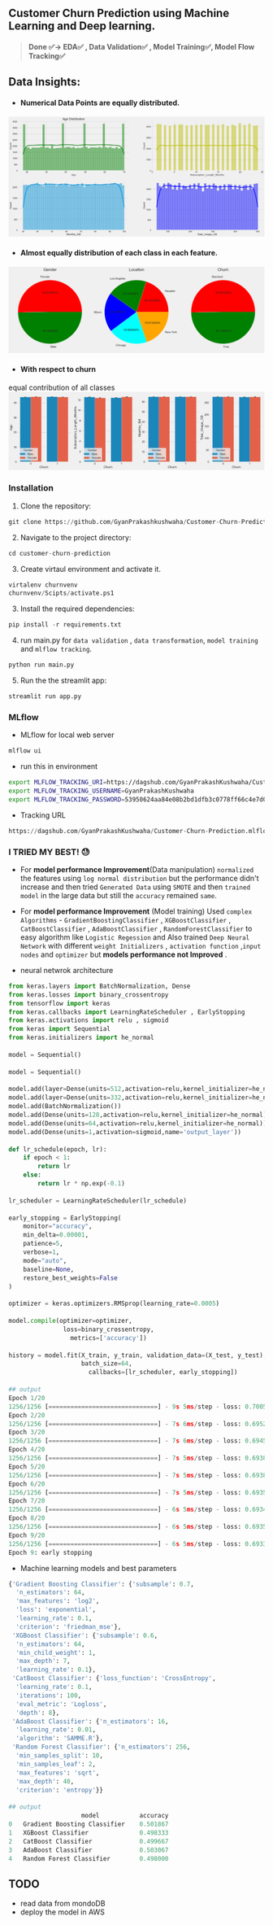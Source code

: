 ## Customer Churn Prediction using Machine Learning and Deep learning.

> #### Done ✅-> EDA✅ , Data Validation✅ , Model Training✅, Model Flow Tracking✅


## Data Insights:
- #### Numerical Data Points are equally distributed.
![EDA Image](artifacts/readme/EDA.png)
- #### Almost equally distribution of each class in each feature.
![Cat Features](artifacts/readme/categorical_features.png)
- #### With respect to churn
equal contribution of all classes
![with repect to churn](artifacts/readme/output.png)


### Installation
1. Clone the repository:
   
```python
git clone https://github.com/GyanPrakashkushwaha/Customer-Churn-Prediction.git customer-churn-prediction
```

2. Navigate to the project directory:

```python
cd customer-churn-prediction
```
3. Create virtaul environment and activate it.
```python
virtalenv churnvenv 
churnvenv/Scipts/activate.ps1
```

3. Install the required dependencies:
```python
pip install -r requirements.txt
```
4. run main.py for `data validation` , `data transformation`, `model training` and `mlflow tracking`.
```Python
python run main.py
```  

5. Run the the streamlit app:
```python
streamlit run app.py
```

### MLflow 

- MLflow for local web server
```Python
mlflow ui
```

- run this in environment 
```bash
export MLFLOW_TRACKING_URI=https://dagshub.com/GyanPrakashKushwaha/Customer-Churn-Prediction.mlflow
export MLFLOW_TRACKING_USERNAME=GyanPrakashKushwaha 
export MLFLOW_TRACKING_PASSWORD=53950624aa84e08b2bd1dfb3c0778ff66c4e7d05
```
- Tracking URL
```Python
https://dagshub.com/GyanPrakashKushwaha/Customer-Churn-Prediction.mlflow
```

### **I TRIED MY BEST!** 😓
- For **model performance Improvement**(Data manipulation) `normalized` the features using `log normal distribution` but the performance didn't increase and then tried `Generated Data`  using `SMOTE` and then `trained model` in the large data but still the `accuracy` remained `same`.
- For **model performance Improvement** (Model training) Used `complex Algorithms` - `GradientBoostingClassifier` , `XGBoostClassifier` , `CatBoostClassifier` , `AdaBoostClassifier` , `RandomForestClassifier`
to easy algorithm like `Logistic Regession` and Also trained `Deep Neural Network` with different `weight Initializers` , `activation function` ,`input nodes` and `optimizer` but **models performance not Improved** .


- neural netwrok architecture
```Python
from keras.layers import BatchNormalization, Dense
from keras.losses import binary_crossentropy
from tensorflow import keras
from keras.callbacks import LearningRateScheduler , EarlyStopping
from keras.activations import relu , sigmoid
from keras import Sequential
from keras.initializers import he_normal

model = Sequential()

model = Sequential()

model.add(layer=Dense(units=512,activation=relu,kernel_initializer=he_normal))
model.add(layer=Dense(units=332,activation=relu,kernel_initializer=he_normal))
model.add(BatchNormalization())
model.add(Dense(units=128,activation=relu,kernel_initializer=he_normal))
model.add(Dense(units=64,activation=relu,kernel_initializer=he_normal))
model.add(Dense(units=1,activation=sigmoid,name='output_layer'))

def lr_schedule(epoch, lr):
    if epoch < 1:
        return lr
    else:
        return lr * np.exp(-0.1)

lr_scheduler = LearningRateScheduler(lr_schedule)

early_stopping = EarlyStopping(
    monitor="accuracy",
    min_delta=0.00001,
    patience=5,
    verbose=1,
    mode="auto",
    baseline=None,
    restore_best_weights=False
)

optimizer = keras.optimizers.RMSprop(learning_rate=0.0005)

model.compile(optimizer=optimizer, 
               loss=binary_crossentropy, 
                 metrics=['accuracy']) 

history = model.fit(X_train, y_train, validation_data=(X_test, y_test), epochs=20,
                    batch_size=64, 
                      callbacks=[lr_scheduler, early_stopping]) 

## output
Epoch 1/20
1256/1256 [==============================] - 9s 5ms/step - loss: 0.7005 - accuracy: 0.5001 - val_loss: 0.7269 - val_accuracy: 0.5018 - lr: 5.0000e-04
Epoch 2/20
1256/1256 [==============================] - 7s 6ms/step - loss: 0.6952 - accuracy: 0.5014 - val_loss: 0.6939 - val_accuracy: 0.5006 - lr: 4.5242e-04
Epoch 3/20
1256/1256 [==============================] - 7s 6ms/step - loss: 0.6945 - accuracy: 0.4992 - val_loss: 0.6992 - val_accuracy: 0.5003 - lr: 4.0937e-04
Epoch 4/20
1256/1256 [==============================] - 7s 5ms/step - loss: 0.6938 - accuracy: 0.5042 - val_loss: 0.6933 - val_accuracy: 0.5040 - lr: 3.7041e-04
Epoch 5/20
1256/1256 [==============================] - 7s 5ms/step - loss: 0.6938 - accuracy: 0.5027 - val_loss: 0.6936 - val_accuracy: 0.5017 - lr: 3.3516e-04
Epoch 6/20
1256/1256 [==============================] - 7s 5ms/step - loss: 0.6935 - accuracy: 0.5010 - val_loss: 0.6947 - val_accuracy: 0.4987 - lr: 3.0327e-04
Epoch 7/20
1256/1256 [==============================] - 6s 5ms/step - loss: 0.6934 - accuracy: 0.5019 - val_loss: 0.6933 - val_accuracy: 0.5001 - lr: 2.7441e-04
Epoch 8/20
1256/1256 [==============================] - 6s 5ms/step - loss: 0.6935 - accuracy: 0.4967 - val_loss: 0.6933 - val_accuracy: 0.4959 - lr: 2.4829e-04
Epoch 9/20
1256/1256 [==============================] - 6s 5ms/step - loss: 0.6933 - accuracy: 0.5012 - val_loss: 0.6932 - val_accuracy: 0.4956 - lr: 2.2466e-04
Epoch 9: early stopping
```
- Machine learning models and best parameters
```Python
{'Gradient Boosting Classifier': {'subsample': 0.7,
  'n_estimators': 64,
  'max_features': 'log2',
  'loss': 'exponential',
  'learning_rate': 0.1,
  'criterion': 'friedman_mse'},
 'XGBoost Classifier': {'subsample': 0.6,
  'n_estimators': 64,
  'min_child_weight': 1,
  'max_depth': 7,
  'learning_rate': 0.1},
 'CatBoost Classifier': {'loss_function': 'CrossEntropy',
  'learning_rate': 0.1,
  'iterations': 100,
  'eval_metric': 'Logloss',
  'depth': 8},
 'AdaBoost Classifier': {'n_estimators': 16,
  'learning_rate': 0.01,
  'algorithm': 'SAMME.R'},
 'Random Forest Classifier': {'n_estimators': 256,
  'min_samples_split': 10,
  'min_samples_leaf': 2,
  'max_features': 'sqrt',
  'max_depth': 40,
  'criterion': 'entropy'}}

## output
                    model	        accuracy
0	Gradient Boosting Classifier	0.501867
1	XGBoost Classifier	            0.498333
2	CatBoost Classifier	            0.499667
3	AdaBoost Classifier	            0.503067
4	Random Forest Classifier	    0.498000
```



## TODO
- read data from mondoDB 
- deploy the model in AWS